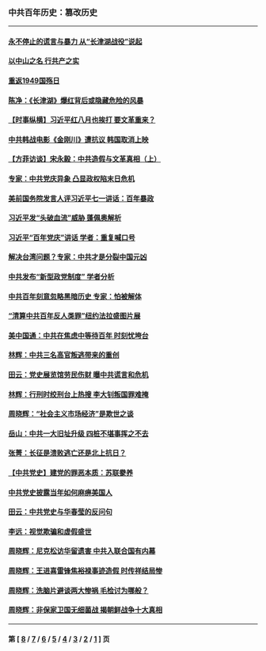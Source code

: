 ### 中共百年历史：篡改历史
---
#### [永不停止的谎言与暴力 从“长津湖战役”说起](../../pages/nf1176115/n13494094.md?01030430) 
#### [以中山之名 行共产之实](../../pages/nf1176115/n13346437.md?01030430) 
#### [重返1949国殇日](../../pages/nf1176115/n13346372.md?01030430) 
#### [陈净：《长津湖》爆红背后或隐藏危险的风暴](../../pages/nf1176115/n13314364.md?01030430) 
#### [【时事纵横】习近平红八月也挨打 要文革重来？](../../pages/nf1176115/n13231393.md?01030430) 
#### [中共韩战电影《金刚川》遭抗议 韩国取消上映](../../pages/nf1176115/n13219114.md?01030430) 
#### [【方菲访谈】宋永毅：中共造假与文革真相（上）](../../pages/nf1176115/n13200760.md?01030430) 
#### [专家：中共党庆异象 凸显政权陷末日危机](../../pages/nf1176115/n13067084.md?01030430) 
#### [美前国务院发言人评习近平七一讲话：百年暴政](../../pages/nf1176115/n13066986.md?01030430) 
#### [习近平发“头破血流”威胁 蓬佩奥解析](../../pages/nf1176115/n13063604.md?01030430) 
#### [习近平“百年党庆”讲话 学者：重复喊口号](../../pages/nf1176115/n13061411.md?01030430) 
#### [解决台湾问题？专家：中共才是分裂中国元凶](../../pages/nf1176115/n13060811.md?01030430) 
#### [中共发布“新型政党制度” 学者分析](../../pages/nf1176115/n13056354.md?01030430) 
#### [中共百年刻意忽略黑暗历史 专家：怕被解体](../../pages/nf1176115/n13056056.md?01030430) 
#### [“清算中共百年反人类罪”纽约法拉盛图片展](../../pages/nf1176115/n13052220.md?01030430) 
#### [美中国通：中共在焦虑中等待百年 时刻忧垮台](../../pages/nf1176115/n13048820.md?01030430) 
#### [林辉：中共三名高官叛逃带来的重创](../../pages/nf1176115/n13035206.md?01030430) 
#### [田云：党史展览馆劳民伤财 曝中共谎言和危机](../../pages/nf1176115/n13033900.md?01030430) 
#### [林辉：行刑时绞刑台上热搜 李大钊叛国罪难掩](../../pages/nf1176115/n13031965.md?01030430) 
#### [周晓辉：“社会主义市场经济”是欺世之谈](../../pages/nf1176115/n13024090.md?01030430) 
#### [岳山：中共一大旧址升级 四桩不堪事挥之不去](../../pages/nf1176115/n13021697.md?01030430) 
#### [张菁：长征是溃败逃亡还是北上抗日？](../../pages/nf1176115/n13020585.md?01030430) 
#### [【中共党史】建党的罪恶本质：苏联豢养](../../pages/nf1176115/n13011888.md?01030430) 
#### [中共党史披露当年如何麻痹美国人](../../pages/nf1176115/n12966400.md?01030430) 
#### [田云：中共党史与华春莹的反问句](../../pages/nf1176115/n12765178.md?01030430) 
#### [李远：视觉欺骗和虚假盛世](../../pages/nf1176115/n12993376.md?01030430) 
#### [周晓辉：尼克松访华留遗害 中共入联合国有内幕](../../pages/nf1176115/n12991422.md?01030430) 
#### [周晓辉：王进喜雷锋焦裕禄事迹造假 时传祥结局惨](../../pages/nf1176115/n12985497.md?01030430) 
#### [周晓辉：洗脑片避谈两大惨祸 毛检讨为哪般？](../../pages/nf1176115/n12971285.md?01030430) 
#### [周晓辉：非保家卫国无细菌战 揭朝鲜战争十大真相](../../pages/nf1176115/n12954161.md?01030430) 

---
#### 第 [ [8](./8.md?01030430) / [7](./7.md?01030430) / [6](./6.md?01030430) / [5](./5.md?01030430) / [4](./4.md?01030430) / [3](./3.md?01030430) / [2](./2.md?01030430) / [1](./1.md?01030430) ] 页
